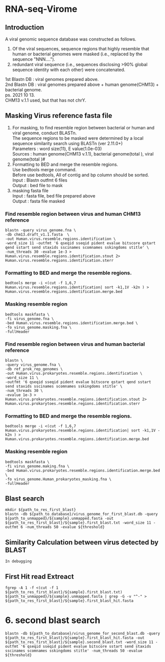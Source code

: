 # RNA-seq-Virome

## Introduction

A viral genomic sequence database was constructed as follows.    
1. Of the viral sequences, sequence regions that highly resemble that human or bacterial genomes were masked (i.e., replaced by the sequence "NNN....").   
2. redundant viral sequence (i.e., sequences disclosing >90% global sequence identity with each other) were concatenated.    

1st Blastn DB : viral genomes prepared above.       
2nd Blastn DB : viral genomes prepared above + human genome(CHM13) + bacterial genome.           
ps. 2021 10 13.          
CHM13 v.1.1 used, but that has not chrY.          

## Masking Virus reference fasta file
1. For masking, to find resemble region between bacterial or human and viral genome, conduct BLASTn.       
The sequence regions to be masked were determined by a local sequence similarity search using BLASTn (ver 2.11.0+)            
Parameters : word size(11), E value(1.0e-03)               
Sources : human genome(CHM13 v.1.1), bacterial genome(total ), viral genome(total )#            
2. Formatting to BED and merge the resemble regions.         
Use bedtools merge command.         
Before use bedtools, All of contig and bp column should be sorted.              
Input : Blastn outfmt 6 files           
Output : bed file to mask          
3. masking fasta file         
Input : fasta file, bed file prepared above            
Output : fasta file masked     

### Find resemble region between virus and human CHM13 reference 
```
blastn -query virus_genome.fna \ 
-db chm13.draft_v1.1.fasta  \
-out Human.virus.resemble.regions.identification \
-word_size 11 -outfmt '6 qseqid sseqid pident evalue bitscore qstart qend sstart send staxids sscinames scomnames sskingdoms stitle' \
-num_threads 30 -evalue 1e-3 > Human.virus.resemble.regions.identification.stout 2> Human.virus.resemble.regions.identification.sterr
```
###  Formatting to BED and merge the resemble regions.   
```
bedtools merge -i <(cut -f 1,6,7 Human.virus.resemble.regions.identification| sort -k1,1V -k2n ) > Human.virus.resemble.regions.identification.merge.bed
```
### Masking resemble region
```
bedtools maskfasta \
-fi virus_genome.fna \
-bed Human.virus.resemble.regions.identification.merge.bed \
-fo virus_genome.masking.fna \
-fullHeader
```
### Find resemble region between virus and human bacterial reference 
```
blastn \
-query virus_genome.fna \
-db ref_prok_rep_genomes \
-out Human.virus.prokaryotes.resemble.regions.identification \
-word_size 11 \
-outfmt '6 qseqid sseqid pident evalue bitscore qstart qend sstart send staxids sscinames scomnames sskingdoms stitle' \
-num_threads 30 \
-evalue 1e-3 > Human.virus.prokaryotes.resemble.regions.identification.stout 2> Human.virus.prokarytoes.resemble.regions.identification.sterr
```
###  Formatting to BED and merge the resemble regions.   
```
bedtools merge -i <(cut -f 1,6,7 Human.virus.prokaryotes.resemble.regions.identification| sort -k1,1V -k2n ) > Human.virus.prokaryotes.resemble.regions.identification.merge.bed
```
### Masking resemble region
```
bedtools maskfasta \
-fi virus_genome.making.fna \
-bed Human.virus.prokaryotes.resemble.regions.identification.merge.bed \
-fo virus_genome.Human_prokaryotes_masking.fna \
-fullHeader
```
## Blast search
``` 
mkdir ${path_to_res_first_blast}
blastn -db ${path_to_database}/virus_genome_for_first_blast.db -query ${path_to_unmapped}/${sample}.unmapped.fasta -out ${path_to_res_first_blast}/${sample}.first_blast.txt -word_size 11 -outfmt 6 -num_threads 50 -evalue ${threshold}
```
## Similarity Calculation between virus detected by BLAST 
```
In debugging
```

## First Hit read Extreact
```
fgrep -A 1 -f <(cut -f 1 ${path_to_res_first_blast}/${sample}.first_blast.txt) ${path_to_unmapped}/${sample}.unmapped.fasta | grep -G -v "^-" > ${path_to_res_first_blast}/${sample}.first_blast_hit.fasta
```
# 6. second blast search
```
blastn -db ${path_to_database}/virus_genome_for_second_blast.db -query ${path_to_res_first_blast}/${sample}.first_blast_hit.fasta -out ${path_to_res_first_blast}/${sample}.second_blast.txt -word_size 11 -outfmt '6 qseqid sseqid pident evalue bitscore sstart send staxids sscinames scomnames sskingdoms stitle' -num_threads 50 -evalue ${threshold}
```
